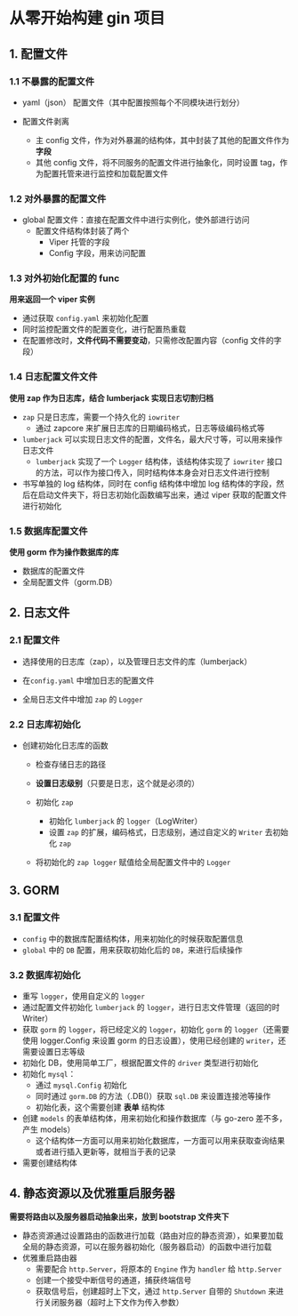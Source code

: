 # 从零开始构建 gin 项目

## 1. 配置文件

### 1.1 不暴露的配置文件

* yaml（json） 配置文件（其中配置按照每个不同模块进行划分）

* 配置文件剥离
  * 主 config 文件，作为对外暴漏的结构体，其中封装了其他的配置文件作为**字段**
  * 其他 config 文件，将不同服务的配置文件进行抽象化，同时设置 tag，作为配置托管来进行监控和加载配置文件

### 1.2 对外暴露的配置文件

* global 配置文件：直接在配置文件中进行实例化，使外部进行访问
  * 配置文件结构体封装了两个
    * Viper 托管的字段
    * Config 字段，用来访问配置

### 1.3 对外初始化配置的 func

**用来返回一个 viper 实例**

* 通过获取 `config.yaml` 来初始化配置
* 同时监控配置文件的配置变化，进行配置热重载
* 在配置修改时，**文件代码不需要变动**，只需修改配置内容（config 文件的字段）

### 1.4 日志配置文件文件

**使用 zap 作为日志库，结合 lumberjack 实现日志切割归档**

* `zap` 只是日志库，需要一个持久化的 `iowriter`
  * 通过 zapcore 来扩展日志库的日期编码格式，日志等级编码格式等
* `lumberjack` 可以实现日志文件的配置，文件名，最大尺寸等，可以用来操作日志文件
  * `lumberjack` 实现了一个 `Logger` 结构体，该结构体实现了 `iowriter` 接口的方法，可以作为接口传入，同时结构体本身会对日志文件进行控制
* 书写单独的 log 结构体，同时在 config 结构体中增加 log 结构体的字段，然后在启动文件夹下，将日志初始化函数编写出来，通过 viper 获取的配置文件进行初始化

### 1.5 数据库配置文件

**使用 gorm 作为操作数据库的库**

* 数据库的配置文件
* 全局配置文件（gorm.DB）

## 2. 日志文件

### 2.1 配置文件

* 选择使用的日志库（zap），以及管理日志文件的库（lumberjack）

* 在`config.yaml` 中增加日志的配置文件
* 全局日志文件中增加 `zap` 的 `Logger`

### 2.2 日志库初始化

* 创建初始化日志库的函数

  * 检查存储日志的路径
  * **设置日志级别**（只要是日志，这个就是必须的）

  * 初始化 `zap`
    * 初始化 `lumberjack` 的 `logger`（LogWriter）
    * 设置 `zap` 的扩展，编码格式，日志级别，通过自定义的 `Writer` 去初始化 `zap`
  * 将初始化的 `zap logger` 赋值给全局配置文件中的 `Logger`

## 3. GORM

### 3.1 配置文件

* `config` 中的数据库配置结构体，用来初始化的时候获取配置信息
* `global` 中的 `DB` 配置，用来获取初始化后的 `DB`，来进行后续操作

### 3.2 数据库初始化

*  重写 `logger`，使用自定义的 `logger`
  * 通过配置文件初始化 `lumberjack` 的 `logger`，进行日志文件管理（返回的时 Writer）
  * 获取 `gorm` 的 `logger`，将已经定义的 `logger`，初始化 `gorm` 的 `logger`（还需要使用 logger.Config 来设置 gorm 的日志设置），使用已经创建的 `writer`，还需要设置日志等级
* 初始化 DB，使用简单工厂，根据配置文件的 `driver` 类型进行初始化
* 初始化 `mysql`：
  * 通过 `mysql.Config` 初始化
  * 同时通过 `gorm.DB` 的方法（.DB()）获取 `sql.DB` 来设置连接池等操作
  * 初始化表，这个需要创建 **表单** 结构体
* 创建 `models` 的表单结构体，用来初始化和操作数据库（与 go-zero 差不多，产生 models）
  * 这个结构体一方面可以用来初始化数据库，一方面可以用来获取查询结果或者进行插入更新等，就相当于表的记录
* 需要创建结构体

## 4. 静态资源以及优雅重启服务器

**需要将路由以及服务器启动抽象出来，放到 bootstrap 文件夹下**

* 静态资源通过设置路由的函数进行加载（路由对应的静态资源），如果要加载全局的静态资源，可以在服务器初始化（服务器启动）的函数中进行加载
* 优雅重启路由器
  * 需要配合 `http.Server`，将原本的 `Engine` 作为 `handler` 给 `http.Server`
  * 创建一个接受中断信号的通道，捕获终端信号
  * 获取信号后，创建超时上下文，通过 `http.Server` 自带的 `Shutdown` 来进行关闭服务器（超时上下文作为传入参数）

